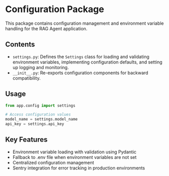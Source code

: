 # Configuration Package

This package contains configuration management and environment variable handling for the RAG Agent application.

## Contents

- `settings.py`: Defines the `Settings` class for loading and validating environment variables, implementing configuration defaults, and setting up logging and monitoring.
- `__init__.py`: Re-exports configuration components for backward compatibility.

## Usage

```python
from app.config import settings

# Access configuration values
model_name = settings.model_name
api_key = settings.api_key
```

## Key Features

- Environment variable loading with validation using Pydantic
- Fallback to .env file when environment variables are not set
- Centralized configuration management
- Sentry integration for error tracking in production environments
